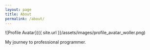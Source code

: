 ```yaml
---
layout: page
title: About
permalink: /about/
---
```

![Profile Avatar]({{ site.url }}/assets/images/profile_avatar_woller.png)

My journey to professional programmer.

